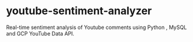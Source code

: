 # youtube-sentiment-analyzer
Real-time sentiment analysis of Youtube comments using Python , MySQL and GCP YouTube Data API.
